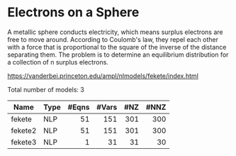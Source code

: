 # Electrons on a Sphere

A metallic sphere conducts electricity, which means surplus electrons are free to move around. According to Coulomb's law, they repel each other with a force that is proportional to the square of the inverse of the distance separating them. The problem is to determine an equilibrium distribution for a collection of n surplus electrons.

https://vanderbei.princeton.edu/ampl/nlmodels/fekete/index.html

Total number of models:   3

| Name         | Type | #Eqns | #Vars | #NZ  | #NNZ |
|--------------|------|------:|------:|-----:|-----:|
| fekete       | NLP  | 51    | 151   | 301  | 300  |
| fekete2      | NLP  | 51    | 151   | 301  | 300  |
| fekete3      | NLP  | 1     | 31    | 31   | 30   |
